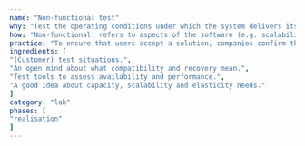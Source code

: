 ```yaml
---
name: "Non-functional test"
why: "Test the operating conditions under which the system delivers its intended functions."
how: "Non-functional’ refers to aspects of the software (e.g. scalability or security) that may not be related to a specific function or user action (e.g. How many people can log in at once?). You need to test whether the system fulfils requirements related to usability, reliability, performance and supportability"
practice: "To ensure that users accept a solution, companies confirm that the product not only offers the required functions, but also does so in a practical and safe way."
ingredients: [
"(Customer) test situations.",
"An open mind about what compatibility and recovery mean.",
"Test tools to assess availability and performance.",
"A good idea about capacity, scalability and elasticity needs."
]
category: "lab"
phases: [
"realisation"
]
---
```

